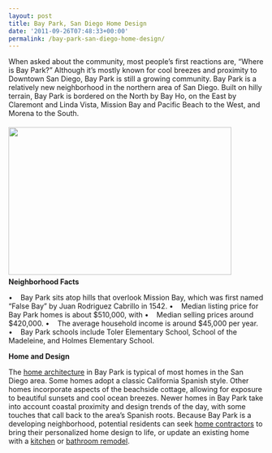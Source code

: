 ```yaml
---
layout: post
title: Bay Park, San Diego Home Design
date: '2011-09-26T07:48:33+00:00'
permalink: /bay-park-san-diego-home-design/
---
```

When asked about the community, most people’s first reactions are, “Where is Bay Park?” Although it’s mostly known for cool breezes and proximity to Downtown San Diego, Bay Park is still a growing community. Bay Park is a relatively new neighborhood in the northern area of San Diego. Built on hilly terrain, Bay Park is bordered on the North by Bay Ho, on the East by Claremont and Linda Vista, Mission Bay and Pacific Beach to the West, and Morena to the South.

<img class="aligncenter" style="margin-top: 5px; margin-bottom: 5px;" src="http://www.murraylampert.com/images/gallery/bath/BathroomLaJolla.jpg" alt="" width="439" height="291" />
<strong>Neighborhood Facts</strong>

•    Bay Park sits atop hills that overlook Mission Bay, which was first named “False Bay” by Juan Rodriguez Cabrillo in 1542.
•    Median listing price for Bay Park homes is about $510,000, with
•    Median selling prices around $420,000.
•    The average household income is around $45,000 per year.
•    Bay Park schools include Toler Elementary School, School of the Madeleine, and Holmes Elementary School.

<strong>Home and Design</strong>

The <a href="http://www.murraylampert.com/san-diego-design-build-contractors/">home architecture</a> in Bay Park is typical of most homes in the San Diego area. Some homes adopt a classic California Spanish style. Other homes incorporate aspects of the beachside cottage, allowing for exposure to beautiful sunsets and cool ocean breezes. Newer homes in Bay Park take into account coastal proximity and design trends of the day, with some touches that call back to the area’s Spanish roots. Because Bay Park is a developing neighborhood, potential residents can seek <a href="http://www.murraylampert.com/">home contractors</a> to bring their personalized home design to life, or update an existing home with a <a href="http://www.murraylampert.com/san-diego-kitchen-remodeling-services/">kitchen</a> or <a href="http://www.murraylampert.com/san-diego-bathroom-remodeling-services/">bathroom remodel</a>.
